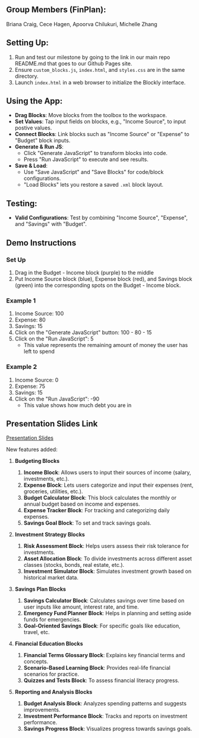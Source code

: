 ## Group Members (FinPlan):
Briana Craig, Cece Hagen, Apoorva Chilukuri, Michelle Zhang

## Setting Up:
1. Run and test our milestone by going to the link in our main repo README.md that goes to our Github Pages site.
2. Ensure `custom_blocks.js`, `index.html`, and `styles.css` are in the same directory.
3. Launch `index.html` in a web browser to initialize the Blockly interface.

## Using the App:
- **Drag Blocks**: Move blocks from the toolbox to the workspace.
- **Set Values**: Tap input fields on blocks, e.g., "Income Source", to input postive values.
- **Connect Blocks**: Link blocks such as "Income Source" or "Expense" to "Budget" block inputs.
- **Generate & Run JS**:
  - Click "Generate JavaScript" to transform blocks into code.
  - Press "Run JavaScript" to execute and see results.
- **Save & Load**:
  - Use "Save JavaScript" and "Save Blocks" for code/block configurations.
  - "Load Blocks" lets you restore a saved `.xml` block layout.

## Testing:
- **Valid Configurations**: Test by combining "Income Source", "Expense", and "Savings" with "Budget".

## Demo Instructions
 
### Set Up
1. Drag in the Budget - Income block (purple) to the middle
2. Put Income Source block (blue), Expense block (red), and Savings block (green) into the corresponding spots on the Budget - Income block.

### Example 1

1. Income Source: 100
2. Expense: 80
3. Savings: 15
4. Click on the "Generate JavaScript" button: 100 - 80 - 15
5. Click on the "Run JavaScript": 5
    - This value represents the remaining amount of money the user has left to spend

### Example 2
1. Income Source: 0
2. Expense: 75
3. Savings: 15
4. Click on the "Run JavaScript": -90
    - This value shows how much debt you are in

## Presentation Slides Link
[Presentation Slides](https://docs.google.com/presentation/d/1YuTZvJ-aFWsFlSW3kzyeNQtCwdzdte3kYYWwLUou9iE/edit#slide=id.p)

New features added:

1. **Budgeting Blocks**

    1. **Income Block**: Allows users to input their sources of income (salary, investments, etc.).
    2. **Expense Block**: Lets users categorize and input their expenses (rent, groceries, utilities, etc.).
    3. **Budget Calculator Block**: This block calculates the monthly or annual budget based on income and expenses.
    4. **Expense Tracker Block**: For tracking and categorizing daily expenses.
    5. **Savings Goal Block**: To set and track savings goals.

2. **Investment Strategy Blocks**

    1. **Risk Assessment Block**: Helps users assess their risk tolerance for investments.
    2. **Asset Allocation Block**: To divide investments across different asset classes (stocks, bonds, real estate, etc.).
    3. **Investment Simulator Block**: Simulates investment growth based on historical market data.

3. **Savings Plan Blocks**

    1. **Savings Calculator Block**: Calculates savings over time based on user inputs like amount, interest rate, and time.
    2. **Emergency Fund Planner Block**: Helps in planning and setting aside funds for emergencies.
    3. **Goal-Oriented Savings Block**: For specific goals like education, travel, etc.

4. **Financial Education Blocks**

    1. **Financial Terms Glossary Block**: Explains key financial terms and concepts.
    2. **Scenario-Based Learning Block**: Provides real-life financial scenarios for practice.
    3. **Quizzes and Tests Block**: To assess financial literacy progress.

5. **Reporting and Analysis Blocks**

    1. **Budget Analysis Block**: Analyzes spending patterns and suggests improvements.
    2. **Investment Performance Block**: Tracks and reports on investment performance.
    3. **Savings Progress Block**: Visualizes progress towards savings goals.